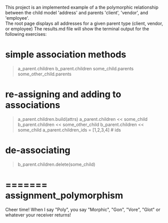 
This project is an implemented example of a the polymorphic relationship between the child model 'address' and parents 'client', 'vendor', and 'employee'.  
The root page displays all addresses for a given parent type (client, vendor, or employee)
The results.md file will show the terminal output for the following exercises:
# simple association methods
> a_parent.children
> b_parent.children
> some_child.parents
> some_other_child.parents

# re-assigning and adding to associations
> a_parent.children.build(attrs)
> a_parent.children << some_child
> b_parent.children << some_other_child
> b_parent.children << some_child
> a_parent.children_ids = [1,2,3,4]  # ids

# de-associating
> b_parent.children.delete(some_child)

=======
assignment_polymorphism
=======================

Cheer time! When I say "Poly", you say "Morphic", "Gon", "Vore", "Glot" or whatever your receiver returns!
